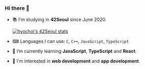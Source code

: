 ### Hi there 👋

- 📚 I'm studying in **42Seoul** since June 2020.


  [![hyochoi's 42Seoul stats](https://badge42.herokuapp.com/api/stats/hyochoi)](https://github.com/JaeSeoKim/badge42)

- ⌨ Languages I can use: ``C``, ``C++``, ``JavaScript``, ``TypeScript``
- 🌱 I’m currently learning **JavaScript**, **TypeScript** and **React**.
- 👀 I'm interested in **web development** and **app development**.
